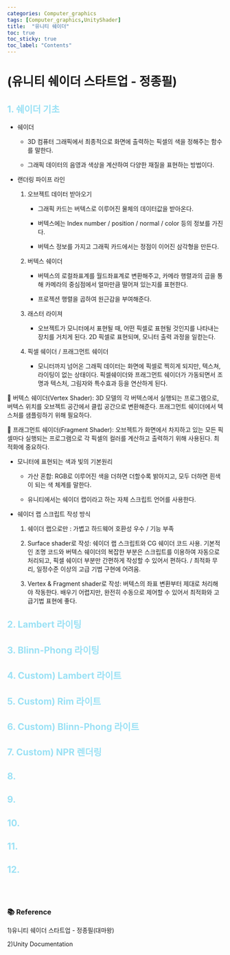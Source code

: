 ```yaml
---
categories: Computer_graphics
tags: [Computer_graphics,UnityShader]
title:  "유니티 쉐이더"
toc: true
toc_sticky: true
toc_label: "Contents"
---
```


# (유니티 쉐이더 스타트업 - 정종필)

## <span style="color:#9AE1F5">1. 쉐이더 기초</span>

* 쉐이더
  
  * 3D 컴퓨터 그래픽에서 최종적으로 화면에 출력하는 픽셀의 색을 정해주는 함수를 말한다.
  
  * 그래픽 데이터의 음영과 색상을 계산하여 다양한 재질을 표현하는 방법이다.

* 랜더링 파이프 라인
  
  1) 오브젝트 데이터 받아오기
     
     * 그래픽 카드는 버텍스로 이루어진 물체의 데이터값을 받아온다.
     
     * 버텍스에는 Index number / position / normal / color 등의 정보를 가진다.
     
     * 버텍스 정보를 가지고 그래픽 카드에서는 정점이 이어진 삼각형을 만든다.
  
  2) 버텍스 쉐이더
     
     * 버텍스의 로컬좌표계를 월드좌표계로 변환해주고, 카메라 행렬과의 곱을 통해 카메라의 중심점에서 얼마만큼 떨어져 있는지를 표현한다.
     
     * 프로젝션 행렬을 곱하여 원근감을 부여해준다.
  
  3) 래스터 라이져
     
     * 오브젝트가 모니터에서 표현될 때, 어떤 픽셀로 표현될 것인지를 나타내는 장치를 거치게 된다. 2D 픽셀로 표현되며, 모니터 출력 과정을 일컫는다.
  
  4) 픽셀 쉐이더 / 프래그먼트 쉐이더
     
     * 모니터까지 넘어온 그래픽 데이터는 화면에 픽셀로 찍히게 되지만, 텍스쳐, 라이팅이 없는 상태이다. 픽셀쉐이더와 프래그먼트 쉐이더가 가동되면서 조명과 텍스처, 그림자와 특수효과 등을 연산하게 된다.

:mag_right: 버텍스 쉐이더(Vertex Shader): 3D 모델의 각 버텍스에서 실행되는 프로그램으로, 버텍스 위치를 오브젝트 공간에서 클립 공간으로 변환해준다. 프래그먼트 쉐이더에서 텍스처를 샘플링하기 위해 필요하다.

:mag_right: 프래그먼트 쉐이더(Fragment Shader): 오브젝트가 화면에서 차지하고 있는 모든 픽셀마다 실행되는 프로그램으로 각 픽셀의 컬러를 계산하고 출력하기 위해 사용된다. 최적화에 중요하다.



* 모니터에 표현되는 색과 빛의 기본원리
  
  * 가산 혼합: RGB로 이루어진 색을 더하면 더할수록 밝아지고, 모두 더하면 흰색이 되는 색 체계를 말한다.
  
  * 유니티에서는 쉐이더 랩이라고 하는 자체 스크립트 언어를 사용한다.

* 쉐이더 랩 스크립트 작성 방식
  
  1. 쉐이더 랩으로만 : 가볍고 하드웨어 호환성 우수 / 기능 부족
  
  2. Surface shader로 작성: 쉐이더 랩 스크립트와 CG 쉐이더 코드 사용. 기본적인 조명 코드와 버텍스 쉐이더의 복잡한 부분은 스크립트를 이용하여 자동으로 처리되고, 픽셀 쉐이더 부분만 간편하게 작성할 수 있어서 편하다. / 최적화 무리, 일정수준 이상의 고급 기법 구현에 어려움.
  
  3. Vertex & Fragment shader로 작성: 버텍스의 좌표 변환부터 제대로 처리해야 작동한다. 배우기 어렵지만, 완전히 수동으로 제어할 수 있어서 최적화와 고급기법 표현에 좋다.

## <span style="color:#9AE1F5">2. Lambert 라이팅 </span>

## <span style="color:#9AE1F5">3. Blinn-Phong 라이팅 </span>

## <span style="color:#9AE1F5">4. Custom) Lambert 라이트 </span>

## <span style="color:#9AE1F5">5. Custom) Rim 라이트 </span>

## <span style="color:#9AE1F5">6. Custom) Blinn-Phong 라이트 </span>

## <span style="color:#9AE1F5">7. Custom) NPR 렌더링 </span>

## <span style="color:#9AE1F5">8.  </span>

## <span style="color:#9AE1F5">9.  </span>

## <span style="color:#9AE1F5">10.  </span>

## <span style="color:#9AE1F5">11.  </span>

## <span style="color:#9AE1F5">12.  </span>

<br>

<br>

### :books: Reference

1)유니티 쉐이더 스타트업 - 정종필(대마왕)<br>

2)Unity Documentation
